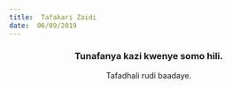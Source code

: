 ```yaml
---
title:  Tafakari Zaidi
date:  06/09/2019
---
```


### <center>Tunafanya kazi kwenye somo hili.</center>
<center>Tafadhali   rudi baadaye.</center>